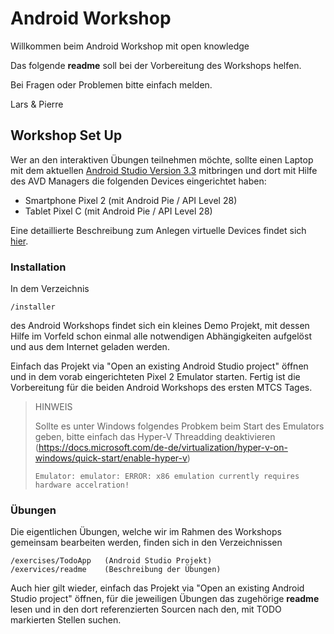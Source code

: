 # Android Workshop 

Willkommen beim Android Workshop mit open knowledge 

Das folgende **readme** soll bei der Vorbereitung des Workshops helfen. 

Bei Fragen oder Problemen bitte einfach melden.

Lars & Pierre

## Workshop Set Up  

Wer an den interaktiven Übungen teilnehmen möchte, sollte einen Laptop mit dem aktuellen [Android Studio Version 3.3](https://developer.android.com/studio) mitbringen und dort mit Hilfe des AVD Managers die folgenden Devices eingerichtet haben:

* Smartphone Pixel 2 (mit Android Pie / API Level 28)
* Tablet Pixel C (mit Android Pie / API Level 28)

Eine detaillierte Beschreibung zum Anlegen virtuelle Devices findet sich [hier](https://developer.android.com/studio/run/managing-avds).


### Installation 

In dem Verzeichnis 

```
/installer
```

des Android Workshops findet sich ein kleines Demo Projekt, mit dessen Hilfe im Vorfeld schon einmal alle notwendigen Abhängigkeiten aufgelöst und aus dem Internet geladen werden.

Einfach das Projekt via "Open an existing Android Studio project" öffnen und in dem vorab eingerichteten Pixel 2 Emulator starten. Fertig ist die Vorbereitung für die beiden Android Workshops des ersten MTCS Tages.

> HINWEIS
> 
> Sollte es unter Windows folgendes Probkem beim Start des Emulators geben, bitte einfach das Hyper-V Threadding deaktivieren (https://docs.microsoft.com/de-de/virtualization/hyper-v-on-windows/quick-start/enable-hyper-v)
> 
> 
> ``` 
> Emulator: emulator: ERROR: x86 emulation currently requires hardware accelration!
> ```

### Übungen

Die eigentlichen Übungen, welche wir im Rahmen des Workshops gemeinsam bearbeiten werden, finden sich in den Verzeichnissen

```
/exercises/TodoApp   (Android Studio Projekt)
/exervices/readme    (Beschreibung der Übungen)
```

Auch hier gilt wieder, einfach das Projekt via "Open an existing Android Studio project" öffnen, für die jeweiligen Übungen das zugehörige **readme** lesen und in den dort referenzierten Sourcen nach den, mit TODO markierten Stellen suchen.  


